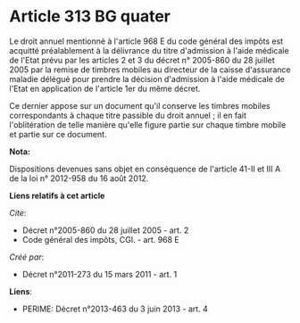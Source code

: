# Article 313 BG quater

Le droit annuel mentionné à l'article 968 E du code général des impôts est acquitté préalablement à la délivrance du titre
d'admission à l'aide médicale de l'Etat prévu par les articles 2 et 3 du décret n° 2005-860 du 28 juillet 2005 par la remise
de timbres mobiles au directeur de la caisse d'assurance maladie délégué pour prendre la décision d'admission à l'aide
médicale de l'Etat en application de l'article 1er du même décret. 

Ce dernier appose sur un document qu'il conserve les timbres mobiles correspondants à chaque titre passible du droit annuel ;
il en fait l'oblitération de telle manière qu'elle figure partie sur chaque timbre mobile et partie sur ce document.

**Nota:**

Dispositions devenues sans objet en conséquence de l'article 41-II et III A de la loi n° 2012-958 du 16 août 2012.

**Liens relatifs à cet article**

_Cite_:

  - Décret n°2005-860 du 28 juillet 2005 - art. 2
  - Code général des impôts, CGI. - art. 968 E

_Créé par_:

  - Décret n°2011-273 du 15 mars 2011 - art. 1

**Liens**:

  - PERIME: Décret n°2013-463 du 3 juin 2013 - art. 4
